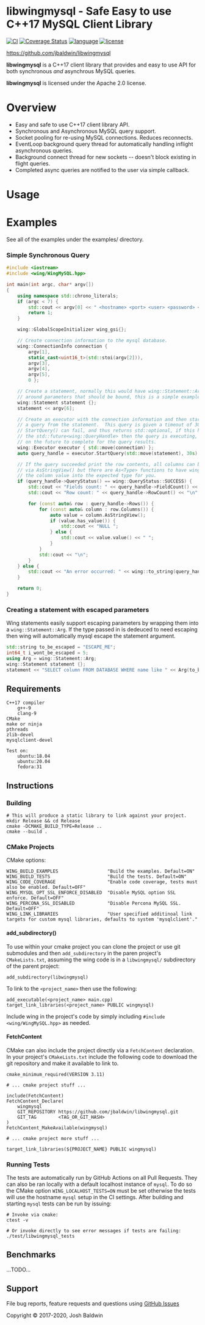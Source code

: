 libwingmysql - Safe Easy to use C++17 MySQL Client Library
==========================================================

[![CI](https://github.com/jbaldwin/libwingmysql/workflows/build-release-test/badge.svg)](https://github.com/jbaldwin/libwingmysql/workflows/build-release-test/badge.svg)
[![Coverage Status](https://coveralls.io/repos/github/jbaldwin/libwingmysql/badge.svg?branch=master)](https://coveralls.io/github/jbaldwin/libwingmysql?branch=master)
[![language][badge.language]][language]
[![license][badge.license]][license]

[badge.language]: https://img.shields.io/badge/language-C%2B%2B17-yellow.svg
[badge.license]: https://img.shields.io/badge/license-Apache--2.0-blue

[language]: https://en.wikipedia.org/wiki/C%2B%2B17
[license]: https://en.wikipedia.org/wiki/Apache_License

https://github.com/jbaldwin/libwingmysql

**libwingmysql** is a C++17 client library that provides and easy to use API for both synchronous _and_ asynchrous MySQL queries.

**libwingmysql** is licensed under the Apache 2.0 license.

# Overview #
* Easy and safe to use C++17 client library API.
* Synchronous and Asynchronous MySQL query support.
* Socket pooling for re-using MySQL connections.  Reduces reconnects.
* EventLoop background query thread for automatically handling inflight asynchronous queries.
* Background connect thread for new sockets -- doesn't block existing in flight queries.
* Completed async queries are notified to the user via simple callback.

# Usage #

# Examples

See all of the examples under the examples/ directory.

### Simple Synchronous Query
```C++
#include <iostream>
#include <wing/WingMySQL.hpp>

int main(int argc, char* argv[])
{
    using namespace std::chrono_literals;
    if (argc < 7) {
        std::cout << argv[0] << " <hostname> <port> <user> <password> <db> <query>\n";
        return 1;
    }

    wing::GlobalScopeInitializer wing_gsi{};

    // Create connection information to the mysql database.
    wing::ConnectionInfo connection {
        argv[1],
        static_cast<uint16_t>(std::stoi(argv[2])),
        argv[3],
        argv[4],
        argv[5],
        0 };

    // Create a statement, normally this would have wing::Statement::Arg()
    // around parameters that should be bound, this is a simple example.
    wing::Statement statement {};
    statement << argv[6];

    // Create an executor with the connection information and then start
    // a query from the statement.  This query is given a timeout of 30s.
    // StartQuery() can fail, and thus returns std::optional, if this holds
    // the std::future<wing::QueryHandle> then the query is executing, wait
    // on the future to complete for the query results.
    wing::Executor executor { std::move(connection) };
    auto query_handle = executor.StartQuery(std::move(statement), 30s).value().get();

    // If the query succeeded print the row contents, all columns can be viewed
    // via AsStringView() but there are As<Type> functions to have wing convert
    // the column value into the expected type for you.
    if (query_handle->QueryStatus() == wing::QueryStatus::SUCCESS) {
        std::cout << "Fields count: " << query_handle->FieldCount() << "\n";
        std::cout << "Row count: " << query_handle->RowCount() << "\n";

        for (const auto& row : query_handle->Rows()) {
            for (const auto& column : row.Columns()) {
                auto value = column.AsStringView();
                if (value.has_value()) {
                    std::cout << "NULL ";
                } else {
                    std::cout << value.value() << " ";
                }
            }
            std::cout << "\n";
        }
    } else {
        std::cout << "An error occurred: " << wing::to_string(query_handle->QueryStatus()) << "\n";
    }

    return 0;
}
```

### Creating a statement with escaped parameters
Wing statements easily support escaping parameters by wrapping them into a
`wing::Statement::Arg`.  If the type passed in is dedeuced to need escaping then wing
will automatically mysql escape the statement argument.

```C++
std::string to_be_escaped = "ESCAPE_ME";
int64_t i_wont_be_escaped = 5;
using Arg = wing::Statement::Arg;
wing::Statement statement {};
statement << "SELECT column FROM DATABASE WHERE name like " << Arg(to_be_escaped) << " AND id = " << Arg(i_wont_be_escaped);
```

## Requirements
    C++17 compiler
        g++-9
        clang-9
    CMake
    make or ninja
    pthreads
    zlib-devel
    mysqlclient-devel

    Test on:
        ubuntu:18.04
        ubuntu:20.04
        fedora:31

## Instructions

### Building
    # This will produce a static library to link against your project.
    mkdir Release && cd Release
    cmake -DCMAKE_BUILD_TYPE=Release ..
    cmake --build .

### CMake Projects
CMake options:

    WING_BUILD_EXAMPLES                  "Build the examples. Default=ON"
    WING_BUILD_TESTS                     "Build the tests. Default=ON"
    WING_CODE_COVERAGE                   "Enable code coverage, tests must also be enabled. Default=OFF"
    WING_MYSQL_OPT_SSL_ENFORCE_DISABLED  "Disable MySQL option SSL enforce. Default=OFF"
    WING_PERCONA_SSL_DISABLED            "Disable Percona MySQL SSL. Default=OFF"
    WING_LINK_LIBRARIES                  "User specified additinoal link targets for custom mysql libraries, defaults to system 'mysqlclient'."

#### add_subdirectory()
To use within your cmake project you can clone the project or use git submodules and then `add_subdirectory` in the paren project's `CMakeLists.txt`, assuming the wing code is in a `libwingmysql/` subdirectory of the parent project:

    add_subdirectory(libwingmysql)

To link to the `<project_name>` then use the following:

    add_executable(<project_name> main.cpp)
    target_link_libraries(<project_name> PUBLIC wingmysql)

Include wing in the project's code by simply including `#include <wing/WingMySQL.hpp>` as needed.

#### FetchContent
CMake can also include the project directly via a `FetchContent` declaration.  In your project's `CMakeLists.txt`
include the following code to download the git repository and make it available to link to.

    cmake_minimum_required(VERSION 3.11)

    # ... cmake project stuff ...

    include(FetchContent)
    FetchContent_Declare(
        wingmysql
        GIT_REPOSITORY https://github.com/jbaldwin/libwingmysql.git
        GIT_TAG        <TAG_OR_GIT_HASH>
    )
    FetchContent_MakeAvailable(wingmysql)

    # ... cmake project more stuff ...

    target_link_libraries(${PROJECT_NAME} PUBLIC wingmysql)

### Running Tests
The tests are automatically run by GitHub Actions on all Pull Requests.  They can also be ran locally with a default
localhost instance of `mysql`.  To do so the CMake option `WING_LOCALHOST_TESTS=ON` must be set otherwise the tests will use the hostname `mysql` setup in the CI settings.  After building and starting `mysql` tests can be run by issuing:

    # Invoke via cmake:
    ctest -v

    # Or invoke directly to see error messages if tests are failing:
    ./test/libwingmysql_tests

## Benchmarks
...TODO...

## Support

File bug reports, feature requests and questions using [GitHub Issues](https://github.com/jbaldwin/libwingmysql/issues)

Copyright © 2017-2020, Josh Baldwin
